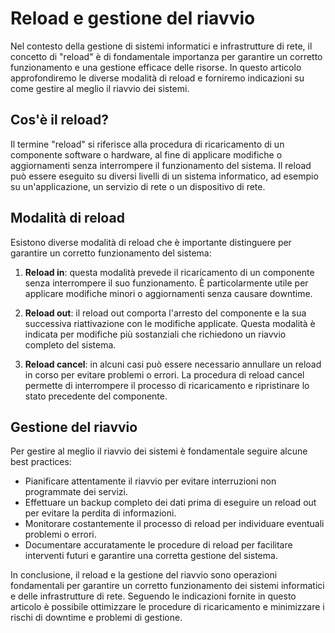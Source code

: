 # Reload e gestione del riavvio

Nel contesto della gestione di sistemi informatici e infrastrutture di rete, il concetto di "reload" è di fondamentale importanza per garantire un corretto funzionamento e una gestione efficace delle risorse. In questo articolo approfondiremo le diverse modalità di reload e forniremo indicazioni su come gestire al meglio il riavvio dei sistemi.

## Cos'è il reload?

Il termine "reload" si riferisce alla procedura di ricaricamento di un componente software o hardware, al fine di applicare modifiche o aggiornamenti senza interrompere il funzionamento del sistema. Il reload può essere eseguito su diversi livelli di un sistema informatico, ad esempio su un'applicazione, un servizio di rete o un dispositivo di rete.

## Modalità di reload

Esistono diverse modalità di reload che è importante distinguere per garantire un corretto funzionamento del sistema:

1. **Reload in**: questa modalità prevede il ricaricamento di un componente senza interrompere il suo funzionamento. È particolarmente utile per applicare modifiche minori o aggiornamenti senza causare downtime.

2. **Reload out**: il reload out comporta l'arresto del componente e la sua successiva riattivazione con le modifiche applicate. Questa modalità è indicata per modifiche più sostanziali che richiedono un riavvio completo del sistema.

3. **Reload cancel**: in alcuni casi può essere necessario annullare un reload in corso per evitare problemi o errori. La procedura di reload cancel permette di interrompere il processo di ricaricamento e ripristinare lo stato precedente del componente.

## Gestione del riavvio

Per gestire al meglio il riavvio dei sistemi è fondamentale seguire alcune best practices:

- Pianificare attentamente il riavvio per evitare interruzioni non programmate dei servizi.
- Effettuare un backup completo dei dati prima di eseguire un reload out per evitare la perdita di informazioni.
- Monitorare costantemente il processo di reload per individuare eventuali problemi o errori.
- Documentare accuratamente le procedure di reload per facilitare interventi futuri e garantire una corretta gestione del sistema.

In conclusione, il reload e la gestione del riavvio sono operazioni fondamentali per garantire un corretto funzionamento dei sistemi informatici e delle infrastrutture di rete. Seguendo le indicazioni fornite in questo articolo è possibile ottimizzare le procedure di ricaricamento e minimizzare i rischi di downtime e problemi di gestione.